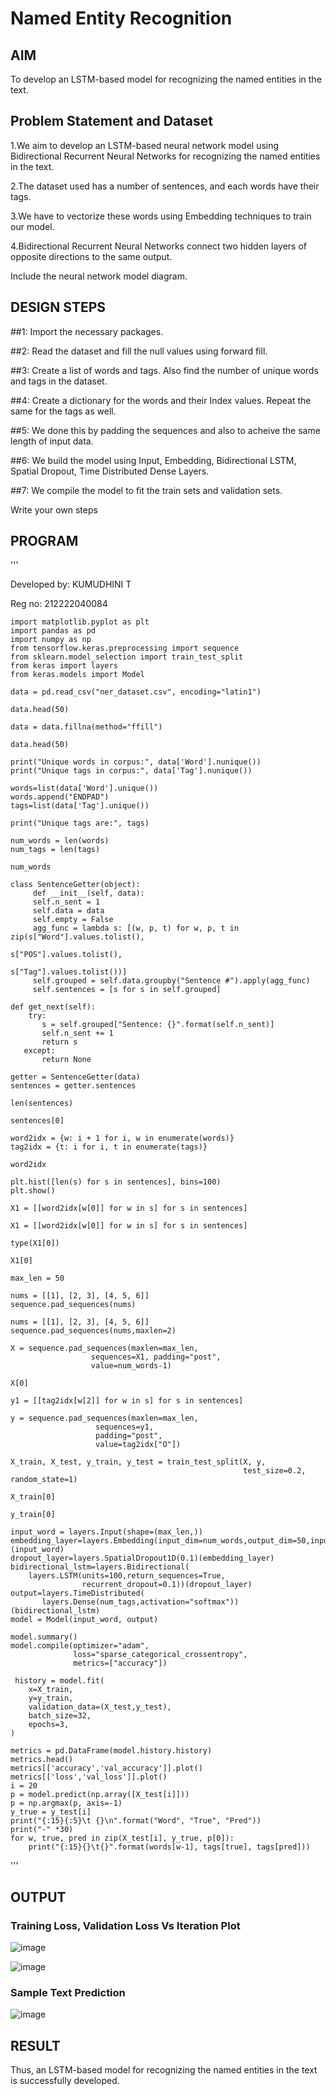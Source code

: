 # Named Entity Recognition

## AIM

To develop an LSTM-based model for recognizing the named entities in the text.

## Problem Statement and Dataset
1.We aim to develop an LSTM-based neural network model using Bidirectional Recurrent Neural Networks for recognizing the named entities in the text.

2.The dataset used has a number of sentences, and each words have their tags.

3.We have to vectorize these words using Embedding techniques to train our model.

4.Bidirectional Recurrent Neural Networks connect two hidden layers of opposite directions to the same output.

Include the neural network model diagram.

## DESIGN STEPS

##1: Import the necessary packages.

##2: Read the dataset and fill the null values using forward fill.

##3: Create a list of words and tags. Also find the number of unique words and tags in the dataset.

##4: Create a dictionary for the words and their Index values. Repeat the same for the tags as well.

##5: We done this by padding the sequences and also to acheive the same length of input data.

##6: We build the model using Input, Embedding, Bidirectional LSTM, Spatial Dropout, Time Distributed Dense Layers.

##7: We compile the model to fit the train sets and validation sets.

Write your own steps

## PROGRAM
'''

Developed by: KUMUDHINI T

Reg no: 212222040084


    import matplotlib.pyplot as plt
    import pandas as pd
    import numpy as np
    from tensorflow.keras.preprocessing import sequence
    from sklearn.model_selection import train_test_split
    from keras import layers
    from keras.models import Model

    data = pd.read_csv("ner_dataset.csv", encoding="latin1")

    data.head(50)

    data = data.fillna(method="ffill")

    data.head(50)

    print("Unique words in corpus:", data['Word'].nunique())
    print("Unique tags in corpus:", data['Tag'].nunique())

    words=list(data['Word'].unique())
    words.append("ENDPAD")
    tags=list(data['Tag'].unique())

    print("Unique tags are:", tags)

    num_words = len(words)
    num_tags = len(tags)

    num_words

    class SentenceGetter(object):
         def __init__(self, data):
         self.n_sent = 1
         self.data = data
         self.empty = False
         agg_func = lambda s: [(w, p, t) for w, p, t in zip(s["Word"].values.tolist(),
                                                            s["POS"].values.tolist(),
                                                            s["Tag"].values.tolist())]
         self.grouped = self.data.groupby("Sentence #").apply(agg_func)
         self.sentences = [s for s in self.grouped]

    def get_next(self):
        try:
           s = self.grouped["Sentence: {}".format(self.n_sent)]
           self.n_sent += 1
           return s
       except:
           return None

    getter = SentenceGetter(data)
    sentences = getter.sentences

    len(sentences)

    sentences[0]

    word2idx = {w: i + 1 for i, w in enumerate(words)}
    tag2idx = {t: i for i, t in enumerate(tags)}

    word2idx

    plt.hist([len(s) for s in sentences], bins=100)
    plt.show()

    X1 = [[word2idx[w[0]] for w in s] for s in sentences]

    X1 = [[word2idx[w[0]] for w in s] for s in sentences]

    type(X1[0])

    X1[0]

    max_len = 50

    nums = [[1], [2, 3], [4, 5, 6]]
    sequence.pad_sequences(nums)

    nums = [[1], [2, 3], [4, 5, 6]]
    sequence.pad_sequences(nums,maxlen=2)

    X = sequence.pad_sequences(maxlen=max_len,
                      sequences=X1, padding="post",
                      value=num_words-1)

    X[0]

    y1 = [[tag2idx[w[2]] for w in s] for s in sentences]

    y = sequence.pad_sequences(maxlen=max_len,
                       sequences=y1,
                       padding="post",
                       value=tag2idx["O"])

    X_train, X_test, y_train, y_test = train_test_split(X, y,
                                                        test_size=0.2, random_state=1)

    X_train[0]

    y_train[0]

    input_word = layers.Input(shape=(max_len,))
    embedding_layer=layers.Embedding(input_dim=num_words,output_dim=50,input_length=max_len)(input_word)
    dropout_layer=layers.SpatialDropout1D(0.1)(embedding_layer)
    bidirectional_lstm=layers.Bidirectional(
        layers.LSTM(units=100,return_sequences=True,
                    recurrent_dropout=0.1))(dropout_layer)
    output=layers.TimeDistributed(
           layers.Dense(num_tags,activation="softmax"))(bidirectional_lstm)
    model = Model(input_word, output)

    model.summary()
    model.compile(optimizer="adam",
                  loss="sparse_categorical_crossentropy",
                  metrics=["accuracy"])

     history = model.fit(
        x=X_train,
        y=y_train,
        validation_data=(X_test,y_test),
        batch_size=32, 
        epochs=3,
    )

    metrics = pd.DataFrame(model.history.history)
    metrics.head()
    metrics[['accuracy','val_accuracy']].plot()
    metrics[['loss','val_loss']].plot()
    i = 20
    p = model.predict(np.array([X_test[i]]))
    p = np.argmax(p, axis=-1)
    y_true = y_test[i]
    print("{:15}{:5}\t {}\n".format("Word", "True", "Pred"))
    print("-" *30)
    for w, true, pred in zip(X_test[i], y_true, p[0]):
        print("{:15}{}\t{}".format(words[w-1], tags[true], tags[pred]))
'''
## OUTPUT

### Training Loss, Validation Loss Vs Iteration Plot

![image](https://github.com/kumudhinithangaselvan/named-entity-recognition/assets/119394027/8ab5aba9-d6f1-4a14-b631-9d81a4bfa022)


![image](https://github.com/kumudhinithangaselvan/named-entity-recognition/assets/119394027/11826ed7-bc5f-44be-bdcc-23e20cc36b6e)


### Sample Text Prediction

![image](https://github.com/kumudhinithangaselvan/named-entity-recognition/assets/119394027/675a147c-e624-4369-b500-561fdbc89012)

## RESULT

Thus, an LSTM-based model for recognizing the named entities in the text is successfully developed.


